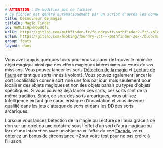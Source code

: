 ```yaml
---
# ATTENTION : Ne modifiez pas ce fichier
# Ce fichier est généré automatiquement par un script d'après les données du module Foundry VTT officiel et de sa traduction
title: Découvreur de magie
titleEn: Magic Finder
id: 9WMLIcHpwkQpUQfz
urlFr: https://gitlab.com/pathfinder-fr/foundryvtt-pathfinder2-fr/-/blob/master/data/feats/9WMLIcHpwkQpUQfz.htm
urlEn: https://gitlab.com/hooking/foundry-vtt---pathfinder-2e/-/blob/master/packs/data/feats.db/magic-finder.json
group: feats
layout: dons
---
```

Vous avez appris quelques tours pour vous assurer de trouver le moindre objet magique ainsi que des effets magiques intéressants au cours de vos missions. Vous pouvez lancer les sorts [Détection de la magie](../spells/détection-de-la-magie.md) et [Lecture de l'aura](../spells/lecture-de-l-aura.md) en tant que sorts innés à volonté. Vous pouvez également lancer le sort [Localisation](../spells/localisation.md) comme sort inné une fois par jour, mais seulement pour localiser des objets magiques et non des objets banals ou types d'objets spécifiques. Si vous pouviez déjà lancer ces sorts, ces sorts sont de la même tradition. Sinon, ce sont des sorts arcaniques, vous utilisez Intelligence en tant que caractéristique d'incantation et vous devenez qualifié dans les jets d'attaque de sorts et dans les DD des sorts arcaniques.

Lorsque vous lancez Détection de la magie ou Lecture de l'aura grâce à ce don sur un objet ou une créature sous l'effet d'un sort d'aura magique ou lors d'une interaction avec un objet sous l'effet du sort [Façade](../spells/façade.md), vous obtenez un bonus de circonstance +2 sur votre test pour ne pas croire à l'illusion.


